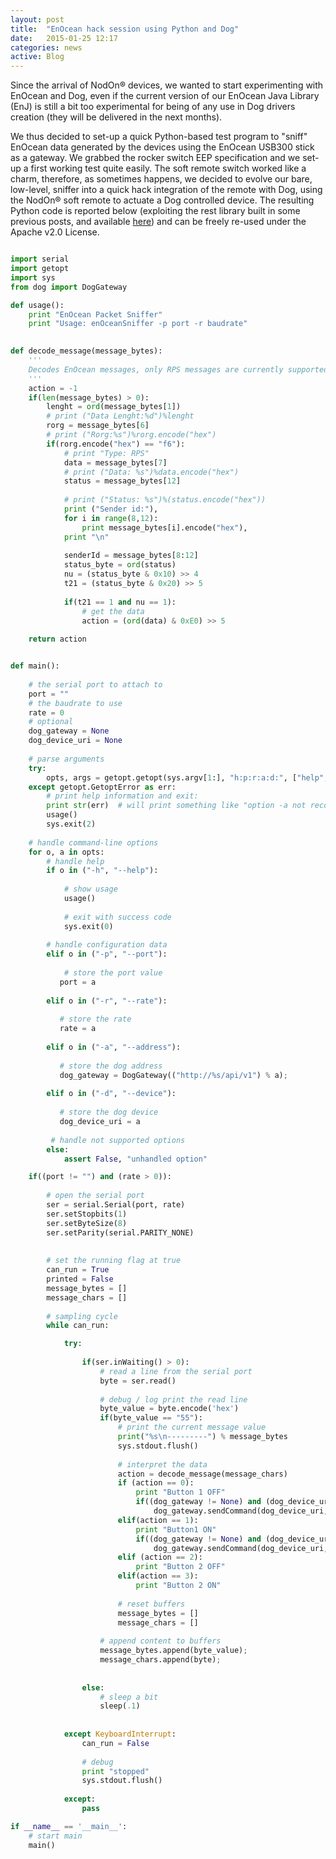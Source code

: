 ```yaml
---
layout: post
title:  "EnOcean hack session using Python and Dog"
date:   2015-01-25 12:17
categories: news
active: Blog
---
```


Since the arrival of NodOn® devices, we wanted to start experimenting with EnOcean and Dog, even if the current version of our EnOcean Java Library (EnJ) is still a bit too experimental for being of any use in Dog drivers creation (they will be delivered in the next months).

We thus decided to set-up a quick Python-based test program to "sniff" EnOcean data generated by the devices using the EnOcean USB300 stick as a gateway. We grabbed the rocker switch EEP specification and  we set-up a first working test quite easily. The soft remote switch worked like a charm, therefore, as sometimes happens, we decided to evolve our bare, low-level, sniffer into a quick hack integration of the remote with Dog, using the NodOn® soft remote to actuate a Dog controlled device. The resulting Python code is reported below (exploiting the rest library built in some previous posts, and available [here](https://github.com/AmI-2014/Python-Lights/blob/master/rest.py)) and can be freely re-used under the Apache v2.0 License.

```Python

import serial
import getopt
import sys
from dog import DogGateway

def usage():
    print "EnOcean Packet Sniffer"
    print "Usage: enOceanSniffer -p port -r baudrate"

    
def decode_message(message_bytes):
    '''
    Decodes EnOcean messages, only RPS messages are currently supported
    '''
    action = -1
    if(len(message_bytes) > 0):
        lenght = ord(message_bytes[1])
        # print ("Data Lenght:%d")%lenght
        rorg = message_bytes[6]
        # print ("Rorg:%s")%rorg.encode("hex")
        if(rorg.encode("hex") == "f6"):
            # print "Type: RPS"
            data = message_bytes[7] 
            # print ("Data: %s")%data.encode("hex")
            status = message_bytes[12]
            
            # print ("Status: %s")%(status.encode("hex"))
            print ("Sender id:"),
            for i in range(8,12):
                print message_bytes[i].encode("hex"),
            print "\n"
            
            senderId = message_bytes[8:12]
            status_byte = ord(status)
            nu = (status_byte & 0x10) >> 4
            t21 = (status_byte & 0x20) >> 5
            
            if(t21 == 1 and nu == 1):
                # get the data
                action = (ord(data) & 0xE0) >> 5
                
    return action


def main():
    
    # the serial port to attach to
    port = ""
    # the baudrate to use
    rate = 0
    # optional 
    dog_gateway = None
    dog_device_uri = None
    
    # parse arguments
    try:
        opts, args = getopt.getopt(sys.argv[1:], "h:p:r:a:d:", ["help", "port=", "rate=", "address=", "device="])
    except getopt.GetoptError as err:
        # print help information and exit:
        print str(err)  # will print something like "option -a not recognized"
        usage()
        sys.exit(2)
        
    # handle command-line options
    for o, a in opts:
        # handle help
        if o in ("-h", "--help"):
            
            # show usage
            usage()
            
            # exit with success code
            sys.exit(0)
            
        # handle configuration data
        elif o in ("-p", "--port"):
            
            # store the port value
           port = a
        
        elif o in ("-r", "--rate"):
            
           # store the rate
           rate = a
            
        elif o in ("-a", "--address"):
            
           # store the dog address
           dog_gateway = DogGateway(("http://%s/api/v1") % a);
        
        elif o in ("-d", "--device"):
            
           # store the dog device
           dog_device_uri = a
            
         # handle not supported options
        else:
            assert False, "unhandled option"

    if((port != "") and (rate > 0)):
            
        # open the serial port
        ser = serial.Serial(port, rate)
        ser.setStopbits(1)
        ser.setByteSize(8)
        ser.setParity(serial.PARITY_NONE)
        
    
        # set the running flag at true
        can_run = True
        printed = False  
        message_bytes = []
        message_chars = []
        
        # sampling cycle
        while can_run:

            try:  
                       
                if(ser.inWaiting() > 0):    
                    # read a line from the serial port
                    byte = ser.read()
            
                    # debug / log print the read line
                    byte_value = byte.encode('hex')
                    if(byte_value == "55"):
                        # print the current message value
                        print("%s\n---------") % message_bytes
                        sys.stdout.flush()
                        
                        # interpret the data
                        action = decode_message(message_chars)
                        if (action == 0):
                            print "Button 1 OFF"
                            if((dog_gateway != None) and (dog_device_uri != None)):
                                dog_gateway.sendCommand(dog_device_uri, "off")
                        elif(action == 1):
                            print "Button1 ON"
                            if((dog_gateway != None) and (dog_device_uri != None)):
                                dog_gateway.sendCommand(dog_device_uri, "on")
                        elif (action == 2):
                            print "Button 2 OFF"
                        elif(action == 3):
                            print "Button 2 ON"
                            
                        # reset buffers
                        message_bytes = []
                        message_chars = []
                        
                    # append content to buffers    
                    message_bytes.append(byte_value);
                    message_chars.append(byte);
                    
                    
                else:
                    # sleep a bit                       
                    sleep(.1)
                        
                        
            except KeyboardInterrupt:
                can_run = False
            
                # debug
                print "stopped"
                sys.stdout.flush()
        
            except:
                pass

if __name__ == '__main__':
    # start main
    main() 

```